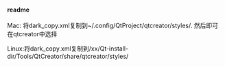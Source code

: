 #### readme
Mac: 将dark_copy.xml复制到~/.config/QtProject/qtcreator/styles/. 然后即可在qtcreator中选择

Linux:将dark_copy.xml复制到/xx/Qt-install-dir/Tools/QtCreator/share/qtcreator/styles/
